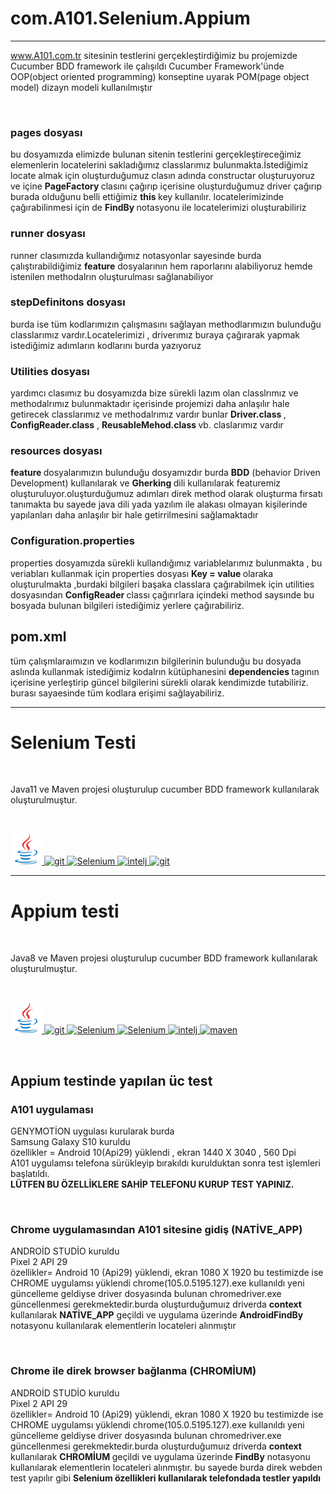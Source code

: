 # com.A101.Selenium.Appium

<hr/>

www.A101.com.tr sitesinin testlerini gerçekleştirdiğimiz bu projemizde 
Cucumber BDD framework ile çalışıldı
Cucumber Framework'ünde OOP(object oriented programming) konseptine uyarak  POM(page object model) dizayn modeli kullanılmıştır

<br/>

### pages dosyası <br/>
bu dosyamızda elimizde bulunan sitenin testlerini gerçekleştireceğimiz elemenlerin locatelerini sakladığımız classlarımız bulunmakta.İstediğimiz locate almak için oluşturduğumuz clasın adında constructar oluşturuyoruz ve içine <b> PageFactory </b> clasını çağırıp
içerisine oluşturduğumuz driver çağırıp burada olduğunu belli ettiğimiz <b> this </b> key kullanılır. locatelerimizinde çağırabilinmesi için de <b> FindBy </b> notasyonu ile locatelerimizi oluşturabiliriz

### runner dosyası <br/>
runner clasımızda kullandığımız notasyonlar sayesinde burda çalıştırabildiğimiz <b>feature</b>  dosyalarının hem raporlarını alabiliyoruz hemde istenilen methodalrın oluşturulması sağlanabiliyor 

### stepDefinitons dosyası <br/>
burda ise tüm kodlarımızın çalışmasını sağlayan methodlarımızın bulunduğu classlarımız vardır.Locatelerimizi , driverımız buraya çağırarak yapmak istediğimiz adımların kodlarını burda yazıyoruz
 
### Utilities dosyası <br/>
yardımcı clasımız bu dosyamızda bize sürekli lazım olan classlrımız ve methodalrımız bulunmaktadır içerisinde  projemizi daha anlaşılır hale getirecek classlarımız ve methodalrımız vardır bunlar
<b> Driver.class </b> , <b> ConfigReader.class</b> , <b> ReusableMehod.class </b> vb. claslarımız vardır 

### resources dosyası <br/>
<b> feature </b> dosyalarımızın bulunduğu dosyamızdır burda <b>BDD</b> (behavior Driven Development) kullanılarak ve <b> Gherking </b> dili kullanılarak featuremiz oluşturuluyor.oluşturduğumuz adımları direk 
method olarak oluşturma fırsatı tanımakta bu sayede java dili yada yazılım ile alakası olmayan kişilerinde yapılanları daha anlaşılır bir hale getirrilmesini sağlamaktadır 

### <b> Configuration.properties </b>
properties dosyamızda sürekli kullandığımız variablelarımız bulunmakta , bu veriabları kullanmak için properties dosyası <b> Key  =  value </b> olaraka oluşturulmakta ,burdaki bilgileri başaka classlara çağırabilmek için utilities dosyasından
<b> ConfigReader </b> classı çağırırlara içindeki method saysınde bu bosyada bulunan bilgileri istediğimiz yerlere çağırabiliriz.

## pom.xml
tüm çalışmlaraımızın ve kodlarımızın bilgilerinin bulunduğu bu dosyada aslında kullanmak istediğimiz kodalrın kütüphanesini  <b> dependencies </b> tagının içerisine yerleştirip güncel bilgilerini sürekli olarak kendimizde tutabiliriz.
burası sayaesinde tüm kodlara erişimi sağlayabiliriz.

<hr/>

# Selenium Testi

<br/>

Java11  ve Maven projesi oluşturulup cucumber BDD framework kullanılarak oluşturulmuştur. 

<br/>

<a href="https://www.java.com" target="_blank" rel="noreferrer"> <img src="https://raw.githubusercontent.com/devicons/devicon/master/icons/java/java-original.svg" alt="java" width="50" height="50"/> </a>
<a href="https://git-scm.com/" target="_blank" rel="noreferrer"> <img src="https://www.vectorlogo.zone/logos/git-scm/git-scm-icon.svg" alt="git" width="40" height="40"/> </a>
<a href="https://www.selenium.com" target="_blank" rel="noreferrer"> <img src="https://camo.githubusercontent.com/4b95df4d6ca7a01afc25d27159804dc5a7d0df41d8131aaf50c9f84847dfda21/68747470733a2f2f73656c656e69756d2e6465762f696d616765732f73656c656e69756d5f6c6f676f5f7371756172655f677265656e2e706e67" alt="Selenium" width="50" height="50"/> </a>
<a href="https://www.intelj.com" target="_blank" rel="noreferrer"> <img src="https://encrypted-tbn0.gstatic.com/images?q=tbn:ANd9GcQak-N8W03mK25slV1lwM80i0y1obRPPJOaLA&usqp=CAU" alt="intelj" width="80" height="40"/> </a>
<a href="https://www.maven.com" target="_blank" rel="noreferrer"> <img src="https://koraypeker.com/wp-content/uploads/2018/06/1_xsrKVt69q3JsZzLD-ldekQ.jpeg" alt="git" width="100" height="40"/> </a>

<hr/>

# Appium testi

<br/>

Java8  ve Maven projesi oluşturulup cucumber BDD framework kullanılarak oluşturulmuştur. 

<br/>

<a href="https://www.java.com" target="_blank" rel="noreferrer"> <img src="https://raw.githubusercontent.com/devicons/devicon/master/icons/java/java-original.svg" alt="java" width="50" height="50"/> </a>
<a href="https://git-scm.com/" target="_blank" rel="noreferrer"> <img src="https://www.vectorlogo.zone/logos/git-scm/git-scm-icon.svg" alt="git" width="40" height="40"/> </a>
<a href="https://www.appium.com" target="_blank" rel="noreferrer"> <img src="https://miro.medium.com/max/698/0*Ar7dArTvLIGrRs2n.png" alt="Selenium" width="100" height="50"/> </a>
<a href="https://www.selenium.com" target="_blank" rel="noreferrer"> <img src="https://camo.githubusercontent.com/4b95df4d6ca7a01afc25d27159804dc5a7d0df41d8131aaf50c9f84847dfda21/68747470733a2f2f73656c656e69756d2e6465762f696d616765732f73656c656e69756d5f6c6f676f5f7371756172655f677265656e2e706e67" alt="Selenium" width="50" height="50"/> </a>
<a href="https://www.intelj.com" target="_blank" rel="noreferrer"> <img src="https://encrypted-tbn0.gstatic.com/images?q=tbn:ANd9GcQak-N8W03mK25slV1lwM80i0y1obRPPJOaLA&usqp=CAU" alt="intelj" width="80" height="40"/> </a>
<a href="https://www.maven.com" target="_blank" rel="noreferrer"> <img src="https://koraypeker.com/wp-content/uploads/2018/06/1_xsrKVt69q3JsZzLD-ldekQ.jpeg" alt="maven" width="100" height="40"/> </a>

<br/>

## Appium testinde yapılan üc test <br/>

### A101 uygulaması <br/>

GENYMOTİON uygulası kurularak burda <br/>
Samsung Galaxy S10 kuruldu<br/>
özellikler = Android 10(Api29) yüklendi ,   ekran  1440 X 3040  , 560 Dpi <br/>
A101 uygulamsı telefona sürükleyip bırakıldı kurulduktan sonra test işlemleri başlatıldı.<br/>
<b>LÜTFEN BU ÖZELLİKLERE SAHİP TELEFONU KURUP TEST YAPINIZ.</b>

<br/>

### Chrome uygulamasından A101 sitesine gidiş (NATİVE_APP) <br/>
ANDROİD STUDİO kuruldu<br/>
Pixel 2 API 29 <br/>
özellikler= Android 10 (Api29) yüklendi, ekran 1080 X 1920 
bu testimizde ise CHROME uygulamsı yüklendi chrome(105.0.5195.127).exe kullanıldı yeni güncelleme geldiyse driver dosyasında bulunan chromedriver.exe güncellenmesi gerekmektedir.burda oluşturduğumuız driverda <b> context </b> kullanılarak <b>NATİVE_APP</b> geçildi ve uygulama üzerinde <b>AndroidFindBy</b> notasyonu kullanılarak elementlerin locateleri alınmıştır

<br/>

### Chrome ile direk browser bağlanma (CHROMİUM) <br/>
ANDROİD STUDİO kuruldu<br/>
Pixel 2 API 29 <br/>
özellikler= Android 10 (Api29) yüklendi, ekran 1080 X 1920 
bu testimizde ise CHROME uygulamsı yüklendi chrome(105.0.5195.127).exe kullanıldı yeni güncelleme geldiyse driver dosyasında bulunan chromedriver.exe güncellenmesi gerekmektedir.burda oluşturduğumuız driverda <b> context </b> kullanılarak <b> CHROMİUM </b> geçildi ve uygulama üzerinde <b>FindBy</b> notasyonu kullanılarak elementlerin locateleri alınmıştır. bu sayede burda direk  webden test yapılır gibi <b> Selenium <b/> özellikleri kullanılarak telefondada testler yapıldı

